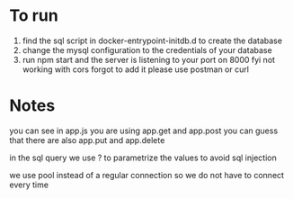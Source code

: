 # To run

1. find the sql script in docker-entrypoint-initdb.d to create the database
2. change the mysql configuration to the credentials of your database
3. run npm start and the server is listening to your port on 8000 fyi not working with cors forgot to add it please use postman or curl

# Notes

you can see in app.js you are using app.get and app.post you can guess that there are also app.put and app.delete

in the sql query we use ? to parametrize the values to avoid sql injection

we use pool instead of a regular connection so we do not have to connect every time
